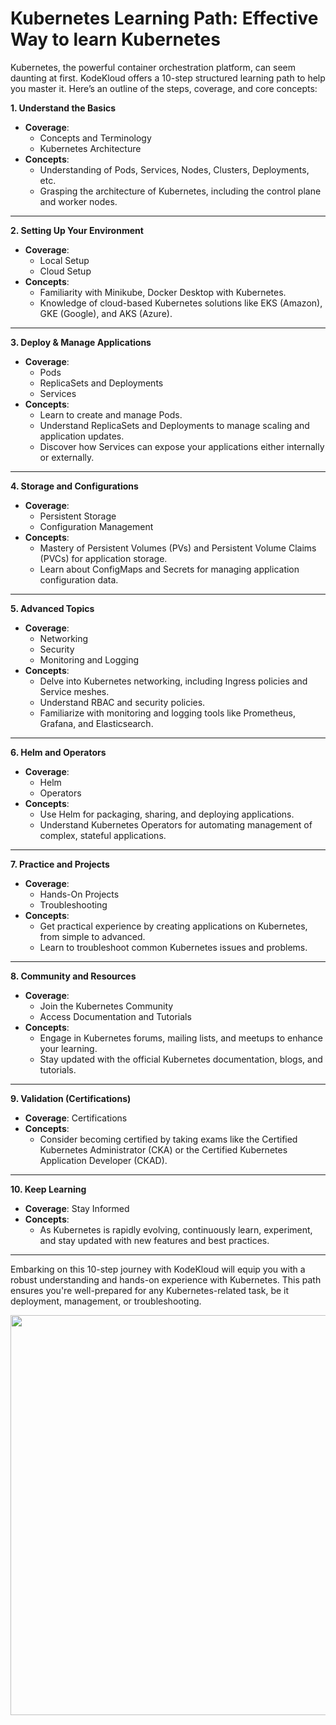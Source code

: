 # Kubernetes Learning Path: Effective Way to learn Kubernetes

Kubernetes, the powerful container orchestration platform, can seem daunting at first. KodeKloud offers a 10-step structured learning path to help you master it. Here’s an outline of the steps, coverage, and core concepts:

**1. Understand the Basics**

-   **Coverage**:
    -   Concepts and Terminology
    -   Kubernetes Architecture
-   **Concepts**:
    -   Understanding of Pods, Services, Nodes, Clusters, Deployments, etc.
    -   Grasping the architecture of Kubernetes, including the control plane and worker nodes.

----------

**2. Setting Up Your Environment**

-   **Coverage**:
    -   Local Setup
    -   Cloud Setup
-   **Concepts**:
    -   Familiarity with Minikube, Docker Desktop with Kubernetes.
    -   Knowledge of cloud-based Kubernetes solutions like EKS (Amazon), GKE (Google), and AKS (Azure).

----------

**3. Deploy & Manage Applications**

-   **Coverage**:
    -   Pods
    -   ReplicaSets and Deployments
    -   Services
-   **Concepts**:
    -   Learn to create and manage Pods.
    -   Understand ReplicaSets and Deployments to manage scaling and application updates.
    -   Discover how Services can expose your applications either internally or externally.

----------

**4. Storage and Configurations**

-   **Coverage**:
    -   Persistent Storage
    -   Configuration Management
-   **Concepts**:
    -   Mastery of Persistent Volumes (PVs) and Persistent Volume Claims (PVCs) for application storage.
    -   Learn about ConfigMaps and Secrets for managing application configuration data.

----------

**5. Advanced Topics**

-   **Coverage**:
    -   Networking
    -   Security
    -   Monitoring and Logging
-   **Concepts**:
    -   Delve into Kubernetes networking, including Ingress policies and Service meshes.
    -   Understand RBAC and security policies.
    -   Familiarize with monitoring and logging tools like Prometheus, Grafana, and Elasticsearch.

----------

**6. Helm and Operators**

-   **Coverage**:
    -   Helm
    -   Operators
-   **Concepts**:
    -   Use Helm for packaging, sharing, and deploying applications.
    -   Understand Kubernetes Operators for automating management of complex, stateful applications.

----------

**7. Practice and Projects**

-   **Coverage**:
    -   Hands-On Projects
    -   Troubleshooting
-   **Concepts**:
    -   Get practical experience by creating applications on Kubernetes, from simple to advanced.
    -   Learn to troubleshoot common Kubernetes issues and problems.

----------

**8. Community and Resources**

-   **Coverage**:
    -   Join the Kubernetes Community
    -   Access Documentation and Tutorials
-   **Concepts**:
    -   Engage in Kubernetes forums, mailing lists, and meetups to enhance your learning.
    -   Stay updated with the official Kubernetes documentation, blogs, and tutorials.

----------

**9. Validation (Certifications)**

-   **Coverage**: Certifications
-   **Concepts**:
    -   Consider becoming certified by taking exams like the Certified Kubernetes Administrator (CKA) or the Certified Kubernetes Application Developer (CKAD).

----------

**10. Keep Learning**

-   **Coverage**: Stay Informed
-   **Concepts**:
    -   As Kubernetes is rapidly evolving, continuously learn, experiment, and stay updated with new features and best practices.

----------

Embarking on this 10-step journey with KodeKloud will equip you with a robust understanding and hands-on experience with Kubernetes. This path ensures you're well-prepared for any Kubernetes-related task, be it deployment, management, or troubleshooting.

<p></p>
<p>
  <img src="../images/kubernetes/k7.png" style="width: 640px">
</p>
